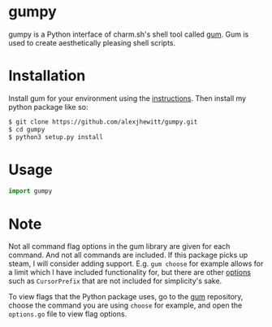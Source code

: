 # gumpy
gumpy is a Python interface of charm.sh's shell tool called [gum](https://github.com/charmbracelet/gum). Gum is used to create aesthetically pleasing shell scripts. 

# Installation
Install gum for your environment using the [instructions](https://github.com/charmbracelet/gum).
Then install my python package like so:
```sh
$ git clone https://github.com/alexjhewitt/gumpy.git
$ cd gumpy
$ python3 setup.py install
```

# Usage
```python
import gumpy


```

# Note
Not all command flag options in the gum library are given for each command. And not all commands are included. If this package picks up steam, I will consider adding support.
E.g. `gum choose` for example allows for a limit which I have included functionality for, but there are other [options](https://github.com/charmbracelet/gum/blob/main/choose/options.go) such as `CursorPrefix` that are not included for simplicity's sake. 

To view flags that the Python package uses, go to the [gum](https://github.com/charmbracelet/gum) repository, choose the command you are using `choose` for example, and open the `options.go` file to view flag options. 